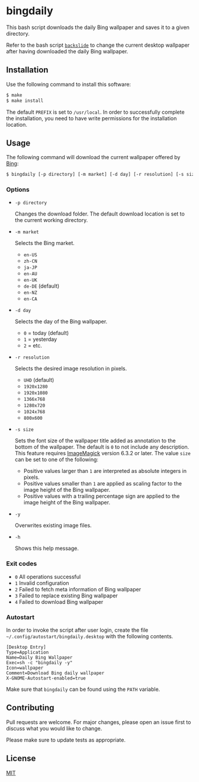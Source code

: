 # bingdaily

This bash script downloads the daily Bing wallpaper and saves it to a given directory.

Refer to the bash script [`backslide`](https://github.com/mboljen/backslide) to change the current desktop wallpaper after having downloaded the daily Bing wallpaper.

## Installation

Use the following command to install this software:

```bash
$ make
$ make install
```

The default `PREFIX` is set to `/usr/local`.  In order to successfully complete the installation, you need to have write permissions for the installation location.

## Usage

The following command will download the current wallpaper offered by [Bing](https://www.bing.com/):

```bash
$ bingdaily [-p directory] [-m market] [-d day] [-r resolution] [-s size] [-y] [-h]
```

### Options

+ `-p directory`

  Changes the download folder.  The default download location is set to the current working directory.

+ `-m market`

  Selects the Bing market.

   - `en-US`
   - `zh-CN`
   - `ja-JP`
   - `en-AU`
   - `en-UK`
   - `de-DE` (default)
   - `en-NZ`
   - `en-CA`

+ `-d day`

  Selects the day of the Bing wallpaper.

  - `0` = today (default)
  - `1` = yesterday
  - `2` = etc.

+ `-r resolution`

  Selects the desired image resolution in pixels.

  - `UHD` (default)
  - `1920x1280`
  - `1920x1080`
  - `1366x768`
  - `1280x720`
  - `1024x768`
  - `800x600`

+ `-s size`

  Sets the font size of the wallpaper title added as annotation to the bottom of the wallpaper.  The default is `0` to not include any description.  This feature requires  [ImageMagick](https://www.imagemagick.org/) version 6.3.2 or later.  The value `size` can be set to one of the following:

  + Positive values larger than `1` are interpreted as absolute integers in pixels.
  + Positive values smaller than `1` are applied as scaling factor to the image height of the Bing wallpaper.
  + Positive values with a trailing percentage sign are applied to the image height of the Bing wallpaper.

+ `-y`

  Overwrites existing image files.

+ `-h`

  Shows this help message.

### Exit codes

+ `0` All operations successful
+ `1` Invalid configuration
+ `2` Failed to fetch meta information of Bing wallpaper
+ `3` Failed to replace existing Bing wallpaper
+ `4` Failed to download Bing wallpaper

### Autostart

In order to invoke the script after user login, create the file `~/.config/autostart/bingdaily.desktop` with the following contents.

```
[Desktop Entry]
Type=Application
Name=Daily Bing Wallpaper
Exec=sh -c "bingdaily -y"
Icon=wallpaper
Comment=Download Bing daily wallpaper
X-GNOME-Autostart-enabled=true
```

Make sure that `bingdaily` can be found using the `PATH` variable.

## Contributing

Pull requests are welcome. For major changes, please open an issue first to discuss what you would like to change.

Please make sure to update tests as appropriate.

## License

[MIT](https://choosealicense.com/licenses/mit/)
